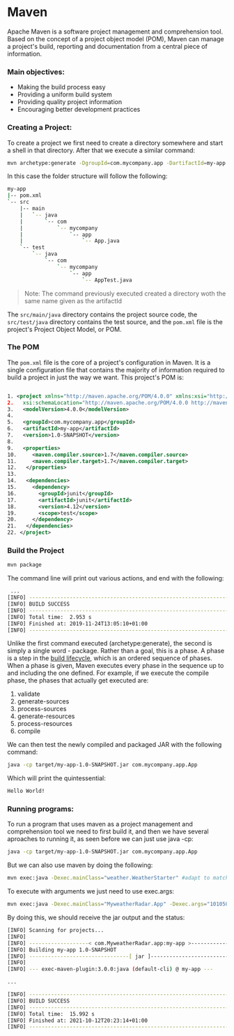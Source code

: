# Maven

Apache Maven is a software project management and comprehension tool. Based on the concept of a project object model (POM), Maven can manage a project's build, reporting and documentation from a central piece of information.

### Main objectives:

- Making the build process easy
- Providing a uniform build system
- Providing quality project information
- Encouraging better development practices

### Creating a Project:

To create a project we first need to create a directory somewhere and start a shell in that directory. After that we execute a similar command:

```bash
mvn archetype:generate -DgroupId=com.mycompany.app -DartifactId=my-app -DarchetypeArtifactId=maven-archetype-quickstart -DarchetypeVersion=1.4 -DinteractiveMode=false
```

In this case the folder structure will follow the following:
```bash
my-app
|-- pom.xml
`-- src
    |-- main
    |   `-- java
    |       `-- com
    |           `-- mycompany
    |               `-- app
    |                   `-- App.java
    `-- test
        `-- java
            `-- com
                `-- mycompany
                    `-- app
                        `-- AppTest.java
```
> Note:
The command previously executed created a directory woth the same name given as the artifactId
>
The `src/main/java` directory contains the project source code, the `src/test/java` directory contains the test source, and the `pom.xml` file is the project's Project Object Model, or POM.

### The POM

The `pom.xml` file is the core of a project's configuration in Maven. It is a single configuration file that contains the majority of information required to build a project in just the way we want. This project's POM is:

```xml

1. <project xmlns="http://maven.apache.org/POM/4.0.0" xmlns:xsi="http://www.w3.org/2001/XMLSchema-instance"
2.   xsi:schemaLocation="http://maven.apache.org/POM/4.0.0 http://maven.apache.org/xsd/maven-4.0.0.xsd">
3.   <modelVersion>4.0.0</modelVersion>
4.  
5.   <groupId>com.mycompany.app</groupId>
6.   <artifactId>my-app</artifactId>
7.   <version>1.0-SNAPSHOT</version>
8.  
9.   <properties>
10.     <maven.compiler.source>1.7</maven.compiler.source>
11.     <maven.compiler.target>1.7</maven.compiler.target>
12.   </properties>
13.  
14.   <dependencies>
15.     <dependency>
16.       <groupId>junit</groupId>
17.       <artifactId>junit</artifactId>
18.       <version>4.12</version>
19.       <scope>test</scope>
20.     </dependency>
21.   </dependencies>
22. </project>
```

### Build the Project

```bash
mvn package
```

The command line will print out various actions, and end with the following:

```bash
 ...
[INFO] ------------------------------------------------------------------------
[INFO] BUILD SUCCESS
[INFO] ------------------------------------------------------------------------
[INFO] Total time:  2.953 s
[INFO] Finished at: 2019-11-24T13:05:10+01:00
[INFO] ------------------------------------------------------------------------
```

Unlike the first command executed (archetype:generate), the second is simply a single word - package. Rather than a goal, this is a phase. A phase is a step in the [build lifecycle](https://maven.apache.org/guides/introduction/introduction-to-the-lifecycle.html), which is an ordered sequence of phases. When a phase is given, Maven executes every phase in the sequence up to and including the one defined. For example, if we execute the compile phase, the phases that actually get executed are:

1. validate
2. generate-sources
3. process-sources
4. generate-resources
5. process-resources
6. compile

We can then test the newly compiled and packaged JAR with the following command:

```bash
java -cp target/my-app-1.0-SNAPSHOT.jar com.mycompany.app.App
```

Which will print the quintessential:

```bash
Hello World!
```

### Running programs:

To run a program that uses maven as a project management and comprehension tool we need to first build it, and then we have several aproaches to running it, as seen before we can just use java -cp:

```bash
java -cp target/my-app-1.0-SNAPSHOT.jar com.mycompany.app.App
```

But we can also use maven by doing the following:

```bash
mvn exec:java -Dexec.mainClass="weather.WeatherStarter" #adapt to match your own package and class name
```

To execute with arguments we just need to use exec.args:

```bash
mvn exec:java -Dexec.mainClass="MyweatherRadar.App" -Dexec.args="1010500"
```

By doing this, we should receive the jar output and the status:

```bash
[INFO] Scanning for projects...
[INFO] 
[INFO] -------------------< com.MyweatherRadar.app:my-app >--------------------
[INFO] Building my-app 1.0-SNAPSHOT
[INFO] --------------------------------[ jar ]---------------------------------
[INFO] 
[INFO] --- exec-maven-plugin:3.0.0:java (default-cli) @ my-app ---

...

[INFO] ------------------------------------------------------------------------
[INFO] BUILD SUCCESS
[INFO] ------------------------------------------------------------------------
[INFO] Total time:  15.992 s
[INFO] Finished at: 2021-10-12T20:23:14+01:00
[INFO] ------------------------------------------------------------------------
```